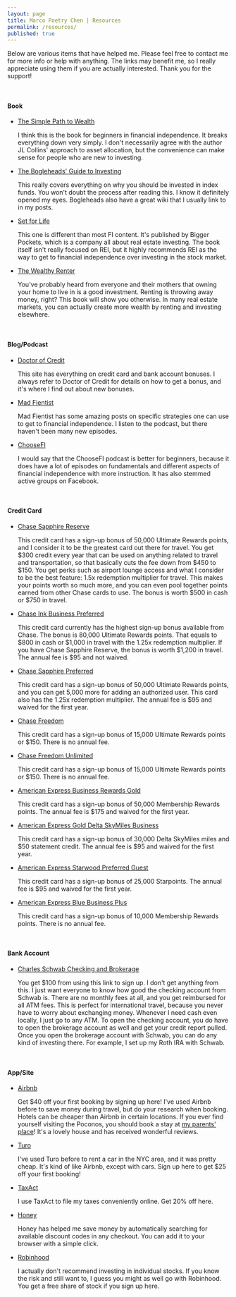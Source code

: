 ```yaml
---
layout: page
title: Marco Poetry Chen | Resources
permalink: /resources/
published: true
---
```


<div class="resources">
  <p>
    Below are various items that have helped me. Please feel free to contact me for more info or help with anything. The links may benefit me, so I really appreciate using them if you are actually interested. Thank you for the support!
  </p>
  <br>
  <h4>Book</h4>
    <ul>
    <li>
      <a target="_blank" href="https://www.amazon.com/gp/product/1533667926/ref=as_li_tl?ie=UTF8&camp=1789&creative=9325&creativeASIN=1533667926&linkCode=as2&tag=marcopchen-20&linkId=340fffe0b2ae0374d3a8c7e5d4a4495e">The Simple Path to Wealth</a><img src="//ir-na.amazon-adsystem.com/e/ir?t=marcopchen-20&l=am2&o=1&a=1533667926" width="1" height="1" border="0" alt="" style="border:none !important; margin:0px !important;" />
      <br>
        <p>
          I think this is the book for beginners in financial independence. It breaks everything down very simply. I don't necessarily agree with the author JL Collins' approach to asset allocation, but the convenience can make sense for people who are new to investing.
        </p>
    </li>
    <li>
      <a target="_blank" href="https://www.amazon.com/gp/product/1118921283/ref=as_li_tl?ie=UTF8&camp=1789&creative=9325&creativeASIN=1118921283&linkCode=as2&tag=marcopchen-20&linkId=091448ffe9ded959d7f1a10c0db0e95b">The Bogleheads' Guide to Investing</a><img src="//ir-na.amazon-adsystem.com/e/ir?t=marcopchen-20&l=am2&o=1&a=1118921283" width="1" height="1" border="0" alt="" style="border:none !important; margin:0px !important;" />
      <br>
        <p>
          This really covers everything on why you should be invested in index funds. You won't doubt the process after reading this. I know it definitely opened my eyes. Bogleheads also have a great wiki that I usually link to in my posts.
        </p>
    </li>
    <li>
      <a target="_blank" href="https://www.amazon.com/gp/product/0997584718/ref=as_li_tl?ie=UTF8&camp=1789&creative=9325&creativeASIN=0997584718&linkCode=as2&tag=marcopchen-20&linkId=b16d83567afbfd75b7d60f33f4bc3995">Set for Life</a><img src="//ir-na.amazon-adsystem.com/e/ir?t=marcopchen-20&l=am2&o=1&a=0997584718" width="1" height="1" border="0" alt="" style="border:none !important; margin:0px !important;" />
      <br>
        <p>
          This one is different than most FI content. It's published by Bigger Pockets, which is a company all about real estate investing. The book itself isn't really focused on REI, but it highly recommends REI as the way to get to financial independence over investing in the stock market.
        </p>
    </li>
    <li>
      <a target="_blank" href="https://www.amazon.com/gp/product/145973646X/ref=as_li_tl?ie=UTF8&camp=1789&creative=9325&creativeASIN=145973646X&linkCode=as2&tag=marcopchen-20&linkId=0a7a06359fd393d9bdac3076f3e15d9a">The Wealthy Renter</a><img src="//ir-na.amazon-adsystem.com/e/ir?t=marcopchen-20&l=am2&o=1&a=145973646X" width="1" height="1" border="0" alt="" style="border:none !important; margin:0px !important;" />
      <br>
        <p>
          You've probably heard from everyone and their mothers that owning your home to live in is a good investment. Renting is throwing away money, right? This book will show you otherwise. In many real estate markets, you can actually create more wealth by renting and investing elsewhere.
        </p>
    </li>
    </ul>
  <br>
  <h4>Blog/Podcast</h4>
    <ul>
    <li>
      <a href="https://www.doctorofcredit.com/">Doctor of Credit</a>
      <br>
        <p>
          This site has everything on credit card and bank account bonuses. I always refer to Doctor of Credit for details on how to get a bonus, and it's where I find out about new bonuses.
        </p>
    </li>
    <li>
      <a href="https://www.madfientist.com/">Mad Fientist</a>
      <br>
        <p>
          Mad Fientist has some amazing posts on specific strategies one can use to get to financial independence. I listen to the podcast, but there haven't been many new episodes.
        </p>
    </li>
    <li>
      <a href="https://www.choosefi.com/">ChooseFI</a>
      <br>
        <p>
          I would say that the ChooseFI podcast is better for beginners, because it does have a lot of episodes on fundamentals and different aspects of financial independence with more instruction. It has also stemmed active groups on Facebook.
        </p>
    </li>
    </ul>
  <br>
  <h4>Credit Card</h4>
    <ul>
    <li>
      <a href="https://www.referyourchasecard.com/19/KX0LIYFMUD">Chase Sapphire Reserve</a>
      <br>
        <p>
          This credit card has a sign-up bonus of 50,000 Ultimate Rewards points, and I consider it to be the greatest card out there for travel. You get $300 credit every year that can be used on anything related to travel and transportation, so that basically cuts the fee down from $450 to $150. You get perks such as airport lounge access and what I consider to be the best feature: 1.5x redemption multiplier for travel. This makes your points worth so much more, and you can even pool together points earned from other Chase cards to use. The bonus is worth $500 in cash or $750 in travel.
        </p>
    </li>
    <li>
      <a href="https://www.referyourchasecard.com/21/L5OJ2PFDJM">Chase Ink Business Preferred</a>
      <br>
        <p>
          This credit card currently has the highest sign-up bonus available from Chase. The bonus is 80,000 Ultimate Rewards points. That equals to $800 in cash or $1,000 in travel with the 1.25x redemption multiplier. If you have Chase Sapphire Reserve, the bonus is worth $1,200 in travel. The annual fee is $95 and not waived.
        </p>
    </li>
    <li>
      <a href="https://www.referyourchasecard.com/6/RICVDGYZV6">Chase Sapphire Preferred</a>
      <br>
        <p>
          This credit card has a sign-up bonus of 50,000 Ultimate Rewards points, and you can get 5,000 more for adding an authorized user. This card also has the 1.25x redemption multiplier. The annual fee is $95 and waived for the first year.
        </p>
    </li>
    <li>
      <a href="https://www.referyourchasecard.com/2/YZ4R7PUANI">Chase Freedom</a>
      <br>
        <p>
          This credit card has a sign-up bonus of 15,000 Ultimate Rewards points or $150. There is no annual fee.
        </p>
    </li>
    <li>
      <a href="https://www.referyourchasecard.com/18/S6N1X19M62">Chase Freedom Unlimited</a>
      <br>
        <p>
          This credit card has a sign-up bonus of 15,000 Ultimate Rewards points or $150. There is no annual fee.
        </p>
    </li>
    <li>
      <a href="http://refer.amex.us/MARCOC2zyG?xl=cp15">American Express Business Rewards Gold</a>
      <br>
        <p>
          This credit card has a sign-up bonus of 50,000 Membership Rewards points. The annual fee is $175 and waived for the first year.
        </p>
    </li>
    <li>
      <a href="http://refer.amex.us/MARCOCYcVR?xl=cp15">American Express Gold Delta SkyMiles Business</a>
      <br>
        <p>
          This credit card has a sign-up bonus of 30,000 Delta SkyMiles miles and $50 statement credit. The annual fee is $95 and waived for the first year.
        </p>
    </li>
    <li>
      <a href="http://refer.amex.us/MARCOCXtzi?xl=cp15">American Express Starwood Preferred Guest</a>
      <br>
        <p>
          This credit card has a sign-up bonus of 25,000 Starpoints. The annual fee is $95 and waived for the first year.
        </p>
    </li>
    <li>
      <a href="http://refer.amex.us/MARCOCjAu6?XLINK=MYCP">American Express Blue Business Plus</a>
      <br>
        <p>
          This credit card has a sign-up bonus of 10,000 Membership Rewards points. There is no annual fee.
        </p>
    </li>
  </ul>
  <br>
  <h4>Bank Account</h4>
    <ul>
    <li>
      <a href="https://www.schwab.com/public/schwab/nn/refer-prospect.html">Charles Schwab Checking and Brokerage</a>
      <br>
        <p>
          You get $100 from using this link to sign up. I don't get anything from this. I just want everyone to know how good the checking account from Schwab is. There are no monthly fees at all, and you get reimbursed for all ATM fees. This is perfect for international travel, because you never have to worry about exchanging money. Whenever I need cash even locally, I just go to any ATM. To open the checking account, you do have to open the brokerage account as well and get your credit report pulled. Once you open the brokerage account with Schwab, you can do any kind of investing there. For example, I set up my Roth IRA with Schwab.
        </p>
    </li>
    </ul>
  <br>
  <h4>App/Site</h4>
    <ul>
    <li>
      <a href="https://www.airbnb.com/c/marcoc2035">Airbnb</a>
      <br>
        <p>
          Get $40 off your first booking by signing up here! I've used Airbnb before to save money during travel, but do your research when booking. Hotels can be cheaper than Airbnb in certain locations. If you ever find yourself visiting the Poconos, you should book a stay at <a href="https://www.airbnb.com/rooms/15146241">my parents' place</a>! It's a lovely house and has received wonderful reviews.
        </p>
    </li>
    <li>
      <a href="https://turo.com/c/marcoc309">Turo</a>
      <br>
        <p>
          I've used Turo before to rent a car in the NYC area, and it was pretty cheap. It's kind of like Airbnb, except with cars. Sign up here to get $25 off your first booking!
        </p>
    </li>
    <li>
      <a href="https://refer.taxact.com/s/marcopchen">TaxAct</a>
      <br>
        <p>
          I use TaxAct to file my taxes conveniently online. Get 20% off here.
        </p>
    </li>
    <li>
      <a href="https://www.joinhoney.com/ref/n0kq1c">Honey</a>
      <br>
        <p>
          Honey has helped me save money by automatically searching for available discount codes in any checkout. You can add it to your browser with a simple click.
        </p>
    </li>
    <li>
      <a href="https://share.robinhood.com/marcoc199">Robinhood</a>
      <br>
        <p>
          I actually don't recommend investing in individual stocks. If you know the risk and still want to, I guess you might as well go with Robinhood. You get a free share of stock if you sign up here.
        </p>
    </li>
    </ul>
